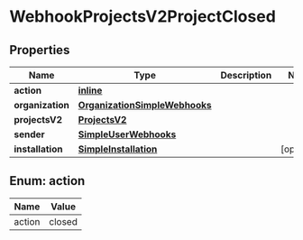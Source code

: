 
# WebhookProjectsV2ProjectClosed

## Properties
Name | Type | Description | Notes
------------ | ------------- | ------------- | -------------
**action** | [**inline**](#Action) |  | 
**organization** | [**OrganizationSimpleWebhooks**](OrganizationSimpleWebhooks.md) |  | 
**projectsV2** | [**ProjectsV2**](ProjectsV2.md) |  | 
**sender** | [**SimpleUserWebhooks**](SimpleUserWebhooks.md) |  | 
**installation** | [**SimpleInstallation**](SimpleInstallation.md) |  |  [optional]


<a id="Action"></a>
## Enum: action
Name | Value
---- | -----
action | closed



